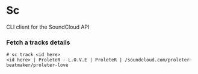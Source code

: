 Sc
==

CLI client for the SoundCloud API


### Fetch a tracks details

```
# sc track <id here>
<id here> | ProleteR - L.O.V.E | ProleteR | /soundcloud.com/proleter-beatmaker/proleter-love
```

